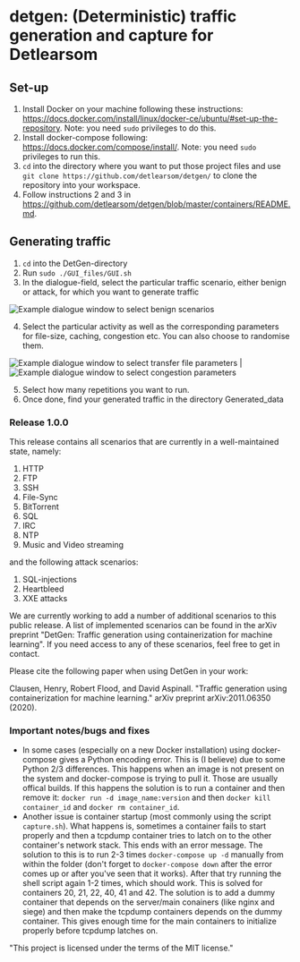 # detgen: (Deterministic) traffic generation and capture for Detlearsom


## Set-up

1. Install Docker on your machine following these instructions:
   https://docs.docker.com/install/linux/docker-ce/ubuntu/#set-up-the-repository. Note:
   you need `sudo` privileges to do this.
2. Install docker-compose following:
   https://docs.docker.com/compose/install/. Note: you need `sudo`
   privileges to run this.
3. `cd` into the directory where you want to put those project files
   and use `git clone https://github.com/detlearsom/detgen/` to clone
   the repository into your workspace.
4. Follow instructions 2 and 3 in
   https://github.com/detlearsom/detgen/blob/master/containers/README.md.

## Generating traffic 

1. `cd` into the DetGen-directory
2. Run `sudo ./GUI_files/GUI.sh`
3. In the dialogue-field, select the particular traffic scenario, either benign or attack, for which you want to generate traffic 

![Example dialogue window to select benign scenarios](https://github.com/detlearsom/detgen-working/blob/master/docs/images/Dialogue1.png)

4. Select the particular activity as well as the corresponding parameters for file-size, caching, congestion etc. You can also choose to randomise them.

![Example dialogue window to select transfer file parameters](https://github.com/detlearsom/detgen-working/blob/master/docs/images/Dialogue2.png)
  |  ![Example dialogue window to select congestion parameters](https://github.com/detlearsom/detgen-working/blob/master/docs/images/Dialogue3.png)


5. Select how many repetitions you want to run.
6. Once done, find your generated traffic in the directory Generated_data


### Release 1.0.0
This release contains all scenarios that are currently in a well-maintained state, namely:

1. HTTP
2. FTP
3. SSH
4. File-Sync
5. BitTorrent
6. SQL
7. IRC
8. NTP
9. Music and Video streaming


and the following attack scenarios:

1. SQL-injections
2. Heartbleed
3. XXE attacks

We are currently working to add a number of additional scenarios to this public release. A list of implemented scenarios can be found in the arXiv preprint "DetGen: Traffic generation using containerization for machine learning". If you need access to any of these scenarios, feel free to get in contact.

Please cite the following paper when using DetGen in your work:

Clausen, Henry, Robert Flood, and David Aspinall. "Traffic generation using containerization for machine learning." arXiv preprint arXiv:2011.06350 (2020).





### Important notes/bugs and fixes
* In some cases (especially on a new Docker installation) using docker-compose gives a Python encoding error. This is (I believe) due to some Python 2/3 differences. This happens when an image is not present on the system and docker-compose is trying to pull it. Those are usually offical builds. If this happens the solution is to run a container and then remove it: `docker run -d image_name:version` and then `docker kill container_id` and `docker rm container_id`.
* Another issue is container startup (most commonly using the script `capture.sh`). What happens is, sometimes a container fails to start properly and then a tcpdump container tries to latch on to the other container's network stack. This ends with an error message. The solution to this is to run 2-3 times `docker-compose up -d` manually from within the folder (don't forget to `docker-compose down` after the error comes up or after you've seen that it works). After that try running the shell script again 1-2 times, which should work. This is solved for containers 20, 21, 22, 40, 41 and 42. The solution is to add a dummy container that depends on the server/main conainers (like nginx and siege) and then make the tcpdump containers depends on the dummy container. This gives enough time for the main containers to initialize properly before tcpdump latches on.


"This project is licensed under the terms of the MIT license."
